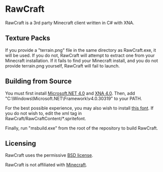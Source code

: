 # RawCraft

RawCraft is a 3rd party Minecraft client written in C# with XNA.

## Texture Packs

If you provide a "terrain.png" file in the same directory as RawCraft.exe, it will be used. If you do not,
RawCraft will attempt to extract one from your Minecraft installation. If it fails to find your Minecraft
install, and you do not provide terrain.png yourself, RawCraft will fail to launch.

## Building from Source

You must first install [Microsoft.NET 4.0](http://www.microsoft.com/en-us/download/details.aspx?id=17851) and
[XNA 4.0](http://www.microsoft.com/en-us/download/details.aspx?id=23714). Then, add
"C:\Windows\Microsoft.NET\Framework\v4.0.30319" to your PATH.

For the best possible experience, you may also wish to install [this font](). If you do not wish to, edit
the <FontName> xml tag in RawCraft/RawCraftContent/*.spritefont.

Finally, run "msbuild.exe" from the root of the repository to build RawCraft.

## Licensing

RawCraft uses the permissive [BSD license](https://github.com/Valdiralita/RawCraft/blob/master/LICENSE).

RawCraft is not affiliated with [Minecraft](http://minecraft.net).